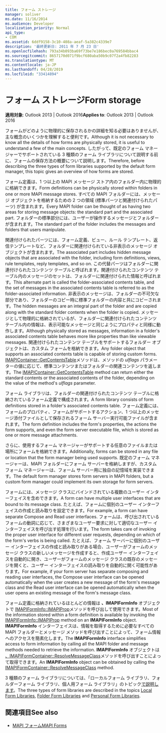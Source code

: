 ```yaml
---
title: フォーム ストレージ
manager: soliver
ms.date: 11/16/2014
ms.audience: Developer
localization_priority: Normal
api_type:
- COM
ms.assetid: 6ddf9158-3c10-408a-aeaf-5a382c4339e7
description: '最終更新日: 2011 年 7 月 23 日'
ms.openlocfilehash: 793a34b093ba69f73be7e186bec0a769584bbac4
ms.sourcegitcommit: 8657170d071f9bcf680aba50b9c07f2a4fb82283
ms.translationtype: MT
ms.contentlocale: ja-JP
ms.lasthandoff: 04/28/2019
ms.locfileid: "33414894"
---
```

# <a name="form-storage"></a><span data-ttu-id="d98d3-103">フォーム ストレージ</span><span class="sxs-lookup"><span data-stu-id="d98d3-103">Form storage</span></span>

<span data-ttu-id="d98d3-104">**適用対象**: Outlook 2013 | Outlook 2016</span><span class="sxs-lookup"><span data-stu-id="d98d3-104">**Applies to**: Outlook 2013 | Outlook 2016</span></span> 
  
<span data-ttu-id="d98d3-105">フォームがどのように物理的に保存されるかの詳細を知る必要はありませんが、主な概念のいくつかを理解すると便利です。</span><span class="sxs-lookup"><span data-stu-id="d98d3-105">Although it is not necessary to know all the details of how forms are physically stored, it is useful to understand a few of the main concepts.</span></span> <span data-ttu-id="d98d3-106">したがって、既定のフォーム マネージャーでサポートされている 3 種類のフォーム ライブラリについて説明する前に、フォームの保存方法の概要について説明します。</span><span class="sxs-lookup"><span data-stu-id="d98d3-106">Therefore, before describing the three types of form libraries supported by the default form manager, this topic gives an overview of how forms are stored.</span></span>
  
<span data-ttu-id="d98d3-107">フォーム定義は、1 つ以上の MAPI メッセージ ストア内のフォルダー内に物理的に格納できます。</span><span class="sxs-lookup"><span data-stu-id="d98d3-107">Form definitions can be physically stored within folders in one or more MAPI message stores.</span></span> <span data-ttu-id="d98d3-108">すべての MAPI フォルダーには、メッセージ オブジェクトを格納するための 2 つの領域 (標準パーツと関連付けられたパーツ) が含まれます。</span><span class="sxs-lookup"><span data-stu-id="d98d3-108">Every MAPI folder can be thought of as having two areas for storing message objects: the standard part and the associated part.</span></span> <span data-ttu-id="d98d3-109">フォルダーの標準部分には、ユーザーが操作するメッセージとフォルダーが含まれます。</span><span class="sxs-lookup"><span data-stu-id="d98d3-109">The standard part of the folder includes the messages and folders that users manipulate.</span></span>
  
<span data-ttu-id="d98d3-110">関連付けられたパーツには、フォーム定義、ビュー、ルール テンプレート、返信テンプレートなど、フォルダーに関連付けられている非表示のメッセージ オブジェクトが含まれます。</span><span class="sxs-lookup"><span data-stu-id="d98d3-110">The associated part includes hidden message objects that are associated with the folder, including form definitions, views, rule templates, reply templates, and so on.</span></span> <span data-ttu-id="d98d3-111">この代替パーツはフォルダーに関連付けられたコンテンツ テーブルと呼ばれます。関連付けられたコンテンツ テーブル内のメッセージのセットは、フォルダーに関連付けられた情報と呼ばれます。</span><span class="sxs-lookup"><span data-stu-id="d98d3-111">This alternate part is called the folder-associated contents table, and the set of messages in the associated contents table is referred to as the folder-associated information.</span></span> <span data-ttu-id="d98d3-112">非表示のメッセージは、フォルダーの不可欠な部分であり、フォルダーのコピー時に標準フォルダーの内容と共にコピーされます。</span><span class="sxs-lookup"><span data-stu-id="d98d3-112">The hidden messages are an integral part of the folder and are copied along with the standard folder contents when the folder is copied.</span></span> <span data-ttu-id="d98d3-113">メッセージとして物理的に格納されているが、フォルダーに関連付けられたコンテンツ テーブル内の情報は、表示可能なメッセージと同じようにプロパティと同様に動作します。</span><span class="sxs-lookup"><span data-stu-id="d98d3-113">Although physically stored as messages, information in a folder's associated contents table behaves more like properties than like viewable messages.</span></span> <span data-ttu-id="d98d3-114">関連付けられたコンテンツ テーブルをサポートするフォルダー オブジェクトは、カスタム フォームを格納できます。</span><span class="sxs-lookup"><span data-stu-id="d98d3-114">Any folder object that supports an associated contents table is capable of storing custom forms.</span></span> <span data-ttu-id="d98d3-115">[IMAPIContainer::GetContentsTable](imapicontainer-getcontentstable.md)メソッドは、メソッドの _ulflags_ パラメーターの値に応じて、標準コンテンツまたはフォルダーの関連コンテンツを返します。</span><span class="sxs-lookup"><span data-stu-id="d98d3-115">The [IMAPIContainer::GetContentsTable](imapicontainer-getcontentstable.md) method can return either the standard contents or the associated contents of the folder, depending on the value of the method's  _ulflags_ parameter.</span></span> 
  
<span data-ttu-id="d98d3-116">フォーム ライブラリは、フォルダーの関連付けられたコンテンツ テーブルに格納されているフォーム定義で構成されます。</span><span class="sxs-lookup"><span data-stu-id="d98d3-116">A form library consists of form definitions stored in a folder's associated contents table.</span></span> <span data-ttu-id="d98d3-117">フォーム定義には、フォームのプロパティ、フォームがサポートするアクション、1 つ以上のメッセージ添付ファイルとして保存されるフォーム サーバー実行可能ファイルが含まれます。</span><span class="sxs-lookup"><span data-stu-id="d98d3-117">The form definition includes the form's properties, the actions the form supports, and even the form server executable file, which is stored as one or more message attachments.</span></span>
  
<span data-ttu-id="d98d3-118">さらに、使用するフォーム マネージャーがサポートする任意のファイルまたは場所にフォームを格納できます。</span><span class="sxs-lookup"><span data-stu-id="d98d3-118">Additionally, forms can be stored in any file or location that the form manager being used supports.</span></span> <span data-ttu-id="d98d3-119">既定のフォーム マネージャーは、MAPI フォルダーにフォーム サーバーを格納しますが、カスタム フォーム マネージャーは、フォーム サーバー用に独自の記憶域を実装できます。</span><span class="sxs-lookup"><span data-stu-id="d98d3-119">The default form manager stores form servers in MAPI folders, but a custom form manager could implement its own storage for form servers.</span></span>
  
<span data-ttu-id="d98d3-120">フォームには、メッセージ クラスにバインドされている複数のユーザー インターフェイスを含めできます。</span><span class="sxs-lookup"><span data-stu-id="d98d3-120">A form can have multiple user interfaces that are bound to its message class.</span></span> <span data-ttu-id="d98d3-121">たとえば、フォームに個別のユーザー インターフェイスの作成と読み取りを設定できます。</span><span class="sxs-lookup"><span data-stu-id="d98d3-121">For example, a form can have separate Compose and Read user interfaces.</span></span> <span data-ttu-id="d98d3-122">フォームは、呼び出されているフォームの動詞に応じて、さまざまなユーザー要求に対して適切なユーザー インターフェイスを呼び出す処理を行います。</span><span class="sxs-lookup"><span data-stu-id="d98d3-122">The form takes care of invoking the proper user interface for different user requests, depending on which of the form's verbs is being called.</span></span> <span data-ttu-id="d98d3-123">たとえば、フォーム サーバーに個別のユーザー インターフェイスの作成と読み取りがある場合、ユーザーがフォームのメッセージ クラスの新しいメッセージを作成すると、作成ユーザー インターフェイスを自動的に開き、ユーザーがフォームのメッセージ クラスの既存のメッセージを開くと、ユーザー インターフェイスの読み取りを自動的に開く可能性があります。</span><span class="sxs-lookup"><span data-stu-id="d98d3-123">For example, if your form server has separate composing and reading user interfaces, the Compose user interface can be opened automatically when the user creates a new message of the form's message class and the Read user interface can be opened automatically when the user opens an existing message of the form's message class.</span></span>
  
<span data-ttu-id="d98d3-124">フォーム定義に格納されているほとんどの情報は **、IMAPIFormInfo** オブジェクトで [IMAPIFormInfo::IMAPIProp](imapiforminfoimapiprop.md)メソッドを呼び出して使用できます。</span><span class="sxs-lookup"><span data-stu-id="d98d3-124">Most of the information stored within a form definition is available by invoking the [IMAPIFormInfo::IMAPIProp](imapiforminfoimapiprop.md) method on an **IMAPIFormInfo** object.</span></span> <span data-ttu-id="d98d3-125">**IMAPIFormInfo** インターフェイスは、情報を取得するために必要なすべての MAPI フォルダーとメッセージ メソッドを呼び出すことによって、フォーム情報へのアクセスを簡素化します。</span><span class="sxs-lookup"><span data-stu-id="d98d3-125">The **IMAPIFormInfo** interface simplifies access to form information by calling all the MAPI folder and message methods needed to retrieve the information.</span></span> <span data-ttu-id="d98d3-126">**IMAPIFormInfo** オブジェクトは [、IMAPIFormContainer::ResolveMessageClass](imapiformcontainer-resolvemessageclass.md)メソッドを呼び出すことによって取得できます。</span><span class="sxs-lookup"><span data-stu-id="d98d3-126">An **IMAPIFormInfo** object can be obtained by calling the [IMAPIFormContainer::ResolveMessageClass](imapiformcontainer-resolvemessageclass.md) method.</span></span> 
  
<span data-ttu-id="d98d3-127">3 種類のフォーム ライブラリについては、「ローカル[](local-form-libraries.md)フォーム ライブラリ、フォルダー[](folder-form-libraries.md)フォーム ライブラリ、個人用フォーム ライブラリ」のトピック[で説明します](personal-form-libraries.md)。</span><span class="sxs-lookup"><span data-stu-id="d98d3-127">The three types of form libraries are described in the topics [Local Form Libraries](local-form-libraries.md), [Folder Form Libraries](folder-form-libraries.md) and [Personal Form Libraries](personal-form-libraries.md).</span></span>
  
## <a name="see-also"></a><span data-ttu-id="d98d3-128">関連項目</span><span class="sxs-lookup"><span data-stu-id="d98d3-128">See also</span></span>

- [<span data-ttu-id="d98d3-129">MAPI フォーム</span><span class="sxs-lookup"><span data-stu-id="d98d3-129">MAPI Forms</span></span>](mapi-forms.md)

